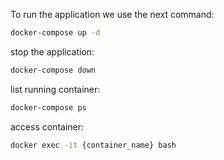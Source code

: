 To run the application we use the next command:

```sh
docker-compose up -d
```

stop the application:

```sh
docker-compose down
```

list running container:

```sh
docker-compose ps
```

access container:

```sh
docker exec -it {container_name} bash
```
